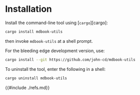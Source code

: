 # Installation

Install the command-line tool using [`cargo`][cargo]:

```bash
cargo install mdbook-utils
```

then invoke `mdbook-utils` at a shell prompt.

For the bleeding edge development version, use:

```bash
cargo install --git https://github.com/john-cd/mdbook-utils
```

To uninstall the tool, enter the following in a shell:

```bash
cargo uninstall mdbook-utils
```

{{#include ./refs.md}}

